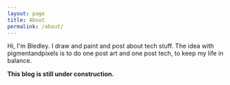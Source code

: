 ```yaml
---
layout: page
title: About
permalink: /about/
---
```

Hi, I'm Bledley. I draw and paint and post about tech stuff. The idea with pigmentandpixels is to do one post art and one post tech, to keep my life in balance.

**This blog is still under construction.**
